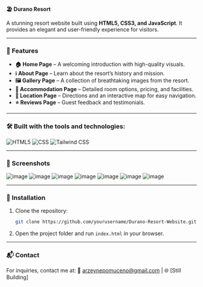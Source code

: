 **🏖️ Durano Resort**

A stunning resort website built using **HTML5, CSS3, and JavaScript**. It provides an elegant and user-friendly experience for visitors.

---

### 🌟 Features
- **🏠 Home Page** – A welcoming introduction with high-quality visuals.
- **ℹ️ About Page** – Learn about the resort’s history and mission.
- **🖼️ Gallery Page** – A collection of breathtaking images from the resort.
- **🏡 Accommodation Page** – Detailed room options, pricing, and facilities.
- **📍 Location Page** – Directions and an interactive map for easy navigation.
- **⭐ Reviews Page** – Guest feedback and testimonials.

---

### 🛠️ Built with the tools and technologies:

![HTML5](https://img.shields.io/badge/HTML5-E34F26?style=flat-square&logo=html5&logoColor=white)
![CSS](https://img.shields.io/badge/CSS-1572B6?style=flat-square&logo=css3&logoColor=white)
![Tailwind CSS](https://img.shields.io/badge/Tailwind_CSS-38B2AC?style=flat-square&logo=tailwind-css&logoColor=white)

---

### 📸 Screenshots
![image](https://github.com/user-attachments/assets/c57ce557-a2d9-4f37-95c1-23f6b3884f44)
![image](https://github.com/user-attachments/assets/68c1fcbc-be91-4f5c-ac77-0cc9217adf42)
![image](https://github.com/user-attachments/assets/a3f347aa-5d6f-4b43-9642-06eaae9a58c2)
![image](https://github.com/user-attachments/assets/a5ab5d6f-699f-401e-aaf7-af5d366b5aa3)
![image](https://github.com/user-attachments/assets/74309bd6-11a1-415f-8b95-9d9eb1a06400)
![image](https://github.com/user-attachments/assets/bf7bb569-dfcc-4c0e-aca4-e3adca090909)
![image](https://github.com/user-attachments/assets/8b70e194-615c-47e1-b604-ddb96b07002c)

---

### 🚀 Installation
1. Clone the repository:
   ```sh
   git clone https://github.com/yourusername/Durano-Resort-Website.git
   ```
2. Open the project folder and run `index.html` in your browser.

---

### 📬 Contact
For inquiries, contact me at:
📧 arzeynepomuceno@gmail.com | 🌐 [Still Building]

